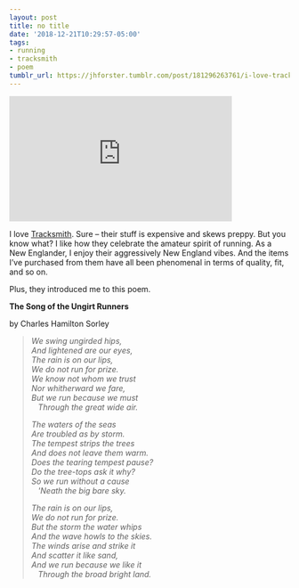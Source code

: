 ```yaml
---
layout: post
title: no title
date: '2018-12-21T10:29:57-05:00'
tags:
- running
- tracksmith
- poem
tumblr_url: https://jhforster.tumblr.com/post/181296263761/i-love-tracksmith-sure-their-stuff-is-expensive
---
```

<iframe src="https://player.vimeo.com/video/211741894?title=0&amp;byline=0&amp;portrait=0&amp;app_id=122963" width="400" height="225" frameborder="0" title="We Do Not Run For Prize" allow="autoplay; fullscreen" allowfullscreen></iframe>  

I love [Tracksmith](https://www.tracksmith.com/). Sure – their stuff is expensive and skews preppy. But you know what? I like how they celebrate the amateur spirit of running. As a New Englander, I enjoy their aggressively New England vibes. And the items I’ve purchased from them have all been phenomenal in terms of quality, fit, and so on.

Plus, they introduced me to this poem.

**The Song of the Ungirt Runners** &nbsp;

by&nbsp;Charles Hamilton Sorley

> _We swing ungirded hips,  
> And lightened are our eyes,  
> The rain is on our lips,  
> We do not run for prize.  
> We know not whom we trust  
> Nor whitherward we fare,  
> But we run because we must  
> &nbsp; &nbsp;Through the great wide air._
> 
> _The waters of the seas  
> Are troubled as by storm.  
> The tempest strips the trees  
> And does not leave them warm.  
> Does the tearing tempest pause?  
> Do the tree-tops ask it why?  
> So we run without a cause  
> &nbsp; &nbsp;'Neath the big bare sky._
> 
> _The rain is on our lips,  
> We do not run for prize.  
> But the storm the water whips  
> And the wave howls to the skies.  
> The winds arise and strike it  
> And scatter it like sand,  
> And we run because we like it  
> &nbsp; &nbsp;Through the broad bright land._

